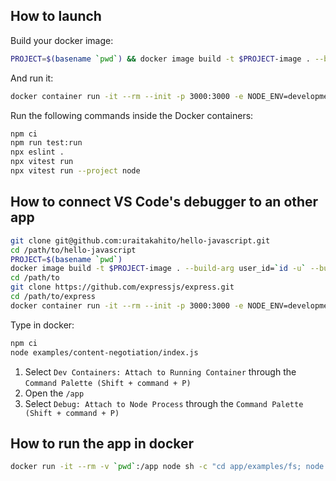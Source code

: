 ## How to launch

Build your docker image:

```sh
PROJECT=$(basename `pwd`) && docker image build -t $PROJECT-image . --build-arg user_id=`id -u` --build-arg group_id=`id -g`
```

And run it:

```sh
docker container run -it --rm --init -p 3000:3000 -e NODE_ENV=development --mount type=bind,src=`pwd`,dst=/app --name $PROJECT-container $PROJECT-image /bin/zsh
```

Run the following commands inside the Docker containers:

```sh
npm ci
npm run test:run
npx eslint .
npx vitest run
npx vitest run --project node
```

## How to connect VS Code's debugger to an other app

```sh
git clone git@github.com:uraitakahito/hello-javascript.git
cd /path/to/hello-javascript
PROJECT=$(basename `pwd`)
docker image build -t $PROJECT-image . --build-arg user_id=`id -u` --build-arg group_id=`id -g`
cd /path/to
git clone https://github.com/expressjs/express.git
cd /path/to/express
docker container run -it --rm --init -p 3000:3000 -e NODE_ENV=development --mount type=bind,src=`pwd`,dst=/app --name $PROJECT-container $PROJECT-image /bin/zsh
```

Type in docker:

```sh
npm ci
node examples/content-negotiation/index.js
```

1. Select `Dev Containers: Attach to Running Container` through the `Command Palette (Shift + command + P)`
2. Open the `/app`
3. Select `Debug: Attach to Node Process` through the `Command Palette (Shift + command + P)`

## How to run the app in docker

```sh
docker run -it --rm -v `pwd`:/app node sh -c "cd app/examples/fs; node stream.cjs"
```

